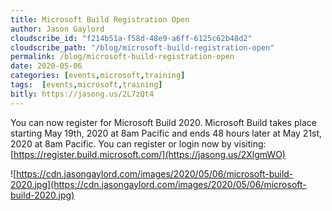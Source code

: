 ```yaml
---
title: Microsoft Build Registration Open
author: Jason Gaylord
cloudscribe_id: "f214b51a-f58d-48e9-a6ff-6125c62b48d2"
cloudscribe_path: "/blog/microsoft-build-registration-open"
permalink: /blog/microsoft-build-registration-open
date: 2020-05-06
categories: [events,microsoft,training]
tags:  [events,microsoft,training]
bitly: https://jasong.us/2L7zQt4
---
```


You can now register for Microsoft Build 2020. Microsoft Build takes place starting May 19th, 2020 at 8am Pacific and ends 48 hours later at May 21st, 2020 at 8am Pacific. You can register or login now by visiting: [https://register.build.microsoft.com/](https://jasong.us/2XlgmWO)

![https://cdn.jasongaylord.com/images/2020/05/06/microsoft-build-2020.jpg](https://cdn.jasongaylord.com/images/2020/05/06/microsoft-build-2020.jpg)